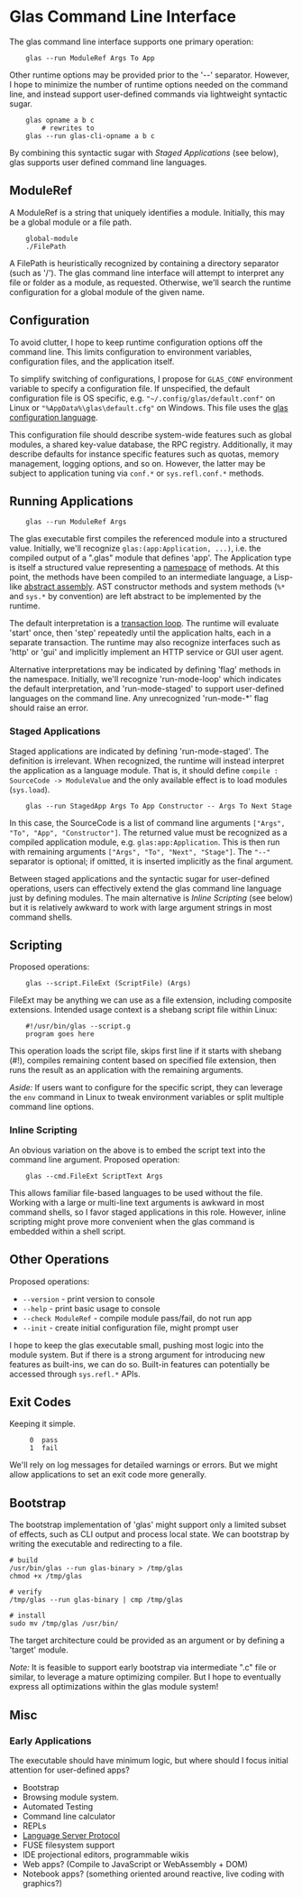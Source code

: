# Glas Command Line Interface

The glas command line interface supports one primary operation:

        glas --run ModuleRef Args To App

Other runtime options may be provided prior to the '--' separator. However, I hope to minimize the number of runtime options needed on the command line, and instead support user-defined commands via lightweight syntactic sugar.

        glas opname a b c 
            # rewrites to
        glas --run glas-cli-opname a b c

By combining this syntactic sugar with *Staged Applications* (see below), glas supports user defined command line languages.

## ModuleRef

A ModuleRef is a string that uniquely identifies a module. Initially, this may be a global module or a file path.  

        global-module
        ./FilePath

A FilePath is heuristically recognized by containing a directory separator (such as '/'). The glas command line interface will attempt to interpret any file or folder as a module, as requested. Otherwise, we'll search the runtime configuration for a global module of the given name. 

## Configuration

To avoid clutter, I hope to keep runtime configuration options off the command line. This limits configuration to environment variables, configuration files, and the application itself. 

To simplify switching of configurations, I propose for `GLAS_CONF` environment variable to specify a configuration file. If unspecified, the default configuration file is OS specific, e.g. `"~/.config/glas/default.conf"` on Linux or `"%AppData%\glas\default.cfg"` on Windows. This file uses the [glas configuration language](GlasConfigLang.md).

This configuration file should describe system-wide features such as global modules, a shared key-value database, the RPC registry. Additionally, it may describe defaults for instance specific features such as quotas, memory management, logging options, and so on. However, the latter may be subject to application tuning via `conf.*` or `sys.refl.conf.*` methods.

## Running Applications

        glas --run ModuleRef Args

The glas executable first compiles the referenced module into a structured value. Initially, we'll recognize `glas:(app:Application, ...)`, i.e. the compiled output of a ".glas" module that defines 'app'. The Application type is itself a structured value representing a [namespace](GlasNamespaces.md) of methods. At this point, the methods have been compiled to an intermediate language, a Lisp-like [abstract assembly](AbstractAssembly.md). AST constructor methods and system methods (`%*` and `sys.*` by convention) are left abstract to be implemented by the runtime.

The default interpretation is a [transaction loop](GlasApps.md). The runtime will evaluate 'start' once, then 'step' repeatedly until the application halts, each in a separate transaction. The runtime may also recognize interfaces such as 'http' or 'gui' and implicitly implement an HTTP service or GUI user agent.

Alternative interpretations may be indicated by defining 'flag' methods in the namespace. Initially, we'll recognize 'run-mode-loop' which indicates the default interpretation, and 'run-mode-staged' to support user-defined languages on the command line. Any unrecognized 'run-mode-\*' flag should raise an error.

### Staged Applications

Staged applications are indicated by defining 'run-mode-staged'. The definition is irrelevant. When recognized, the runtime will instead interpret the application as a language module. That is, it should define `compile : SourceCode -> ModuleValue` and the only available effect is to load modules (`sys.load`).

        glas --run StagedApp Args To App Constructor -- Args To Next Stage

In this case, the SourceCode is a list of command line arguments `["Args", "To", "App", "Constructor"]`. The returned value must be recognized as a compiled application module, e.g. `glas:app:Application`. This is then run with remaining arguments `["Args", "To", "Next", "Stage"]`. The `"--"` separator is optional; if omitted, it is inserted implicitly as the final argument.

Between staged applications and the syntactic sugar for user-defined operations, users can effectively extend the glas command line language just by defining modules. The main alternative is *Inline Scripting* (see below) but it is relatively awkward to work with large argument strings in most command shells.

## Scripting

Proposed operations:

        glas --script.FileExt (ScriptFile) (Args)

FileExt may be anything we can use as a file extension, including composite extensions. Intended usage context is a shebang script file within Linux:

        #!/usr/bin/glas --script.g
        program goes here

This operation loads the script file, skips first line if it starts with shebang (#!), compiles remaining content based on specified file extension, then runs the result as an application with the remaining arguments.

*Aside:* If users want to configure for the specific script, they can leverage the `env` command in Linux to tweak environment variables or split multiple command line options.

### Inline Scripting

An obvious variation on the above is to embed the script text into the command line argument. Proposed operation:

        glas --cmd.FileExt ScriptText Args

This allows familiar file-based languages to be used without the file. Working with a large or multi-line text arguments is awkward in most command shells, so I favor staged applications in this role. However, inline scripting might prove more convenient when the glas command is embedded within a shell script.

## Other Operations

Proposed operations:

* `--version` - print version to console
* `--help` - print basic usage to console 
* `--check ModuleRef` - compile module pass/fail, do not run app
* `--init` - create initial configuration file, might prompt user

I hope to keep the glas executable small, pushing most logic into the module system. But if there is a strong argument for introducing new features as built-ins, we can do so. Built-in features can potentially be accessed through `sys.refl.*` APIs.

## Exit Codes

Keeping it simple. 

         0  pass
         1  fail

We'll rely on log messages for detailed warnings or errors. But we might allow applications to set an exit code more generally.

## Bootstrap

The bootstrap implementation of 'glas' might support only a limited subset of effects, such as CLI output and process local state. We can bootstrap by writing the executable and redirecting to a file.

    # build
    /usr/bin/glas --run glas-binary > /tmp/glas
    chmod +x /tmp/glas

    # verify
    /tmp/glas --run glas-binary | cmp /tmp/glas

    # install
    sudo mv /tmp/glas /usr/bin/

The target architecture could be provided as an argument or by defining a 'target' module.

*Note:* It is feasible to support early bootstrap via intermediate ".c" file or similar, to leverage a mature optimizing compiler. But I hope to eventually express all optimizations within the glas module system!

## Misc

### Early Applications

The executable should have minimum logic, but where should I focus initial attention for user-defined apps?

* Bootstrap
* Browsing module system.
* Automated Testing
* Command line calculator
* REPLs
* [Language Server Protocol](https://en.wikipedia.org/wiki/Language_Server_Protocol)
* FUSE filesystem support
* IDE projectional editors, programmable wikis
* Web apps? (Compile to JavaScript or WebAssembly + DOM)
* Notebook apps? (something oriented around reactive, live coding with graphics?)




